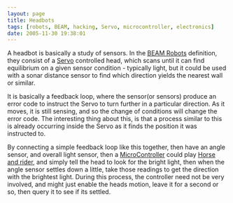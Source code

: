 ```yaml
---
layout: page
title: Headbots
tags: [robots, BEAM, hacking, Servo, microcontroller, electronics]
date: 2005-11-30 19:38:01
---
```

A headbot is basically a study of sensors. In the [BEAM Robots](/wiki/beam_robots.html "Biology, Electronics, Aesthetics and Mechanics") definition, they consist of a [Servo](/wiki/servo_motor "Servo Motor") controlled head, which scans until it can find equilibrium on a given sensor condition - typically light, but it could be used with a sonar distance sensor to find which direction yields the nearest wall or similar.

It is basically a feedback loop, where the sensor(or sensors) produce an error code to instruct the Servo to turn further in a particular direction. As it moves, it is still sensing, and so the change of conditions will change the error code. The interesting thing about this, is that a process similar to this is already occurring inside the Servo as it finds the position it was instructed to.

By connecting a simple feedback loop like this together, then have an angle sensor, and overall light sensor, then a [MicroController](/wiki/microcontroller.html) could play [Horse and rider](/wiki/horse_and_rider.html "One system takes high-level control of a lower level system"), and simply tell the head to look for the bright light, then when the angle sensor settles down a little, take those readings to get the direction with the brightest light. During this process, the controller need not be very involved, and might just enable the heads motion, leave it for a second or so, then query it to see if its settled.
